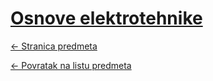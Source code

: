 # [Osnove elektrotehnike](https://www.github.com/studosi-fer/OE)
[<- Stranica predmeta](https://www.fer.unizg.hr/predmet/osnele_a)

[<- Povratak na listu predmeta](https://www.github.com/studosi/FER)